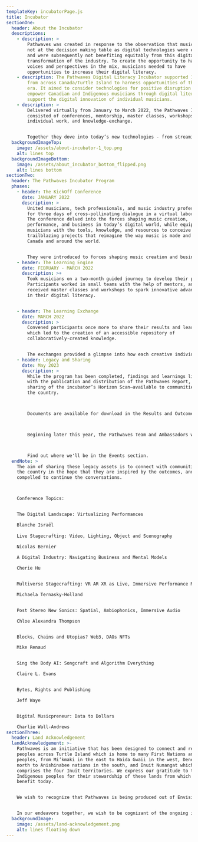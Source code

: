 ```yaml
---
templateKey: incubatorPage.js
title: Incubator
sectionOne:
  header: About the Incubator
  descriptions:
    - description: >
        Pathwaves was created in response to the observation that musicians were
        not at the decision making table as digital technologies were evolving,
        and were subsequently not benefiting equitably from this digital
        transformation of the industry. To create the opportunity to have their
        voices and perspectives in the mix, musicians needed to have
        opportunities to increase their digital literacy.
    - description: The Pathwaves Digital Literacy Incubator supported 18 musicians
        from across Canada/Turtle Island to harness opportunities of the digital
        era. It aimed to consider technologies for positive disruption to
        empower Canadian and Indigenous musicians through digital literacy and
        support the digital innovation of individual musicians.
    - description: >
        Delivered virtually from January to March 2022, the Pathwaves Incubator
        consisted of conferences, mentorship, master classes, workshops,
        individual work, and knowledge-exchange.


        Together they dove into today’s new technologies - from streaming software and VR live shows to NFTs and AI assisted composition - with the goal of sparking new solutions-oriented thought surrounding the creation and sharing of music. 
  backgroundImageTop:
    image: /assets/about-incubator-1_top.png
    alt: lines top
  backgroundImageBottom:
    image: /assets/about_incubator_bottom_flipped.png
    alt: lines bottom
sectionTwo:
  header: The Pathwaves Incubator Program
  phases:
    - header: The KickOff Conference
      date: JANUARY 2022
      description: >
        United musicians, tech professionals, and music industry professionals
        for three days of cross-pollinating dialogue in a virtual laboratory.
        The conference delved into the forces shaping music creation,
        performance, and business in today’s digital world, while equipping
        musicians with the tools, knowledge, and resources to conceive
        trailblazing projects that reimagine the way music is made and shared in
        Canada and around the world.


        They were introduced to forces shaping music creation and business in today’s digital world, to inspire musicians to conceive and consider new ways to explore and share their art through digital tools. The conference was designed as a co-learning environment led by guides and mentors, facilitated through interactive exercises.
    - header: The Learning Engine
      date: FEBRUARY - MARCH 2022
      description: >+
        Took musicians on a two-month guided journey to develop their projects.
        Participants worked in small teams with the help of mentors, and
        received master classes and workshops to spark innovative advancements
        in their digital literacy.


    - header: The Learning Exchange
      date: MARCH 2022
      description: >
        Convened participants once more to share their results and learnings,
        which led to the creation of an accessible repository of
        collaboratively-created knowledge.


        The exchanges provided a glimpse into how each creative individual explored the expansive range of digital tools and diverse approaches that had been touched upon during the learning journey—everything from spatial audio, Ableton plugins, effect pedals, immersive experiences, creation process, recorded music, to social media activation, integration and business planning, to a myriad of other investigations.
    - header: Legacy and Sharing
      date: May 2023
      description: >
        While the program has been completed, findings and learnings live on
        with the publication and distribution of the Pathwaves Report, and the
        sharing of the incubator’s Horizon Scan—available to communities across
        the country.



        Documents are available for download in the Results and Outcomes section.



        Beginning later this year, the Pathwaves Team and Ambassadors will be presenting and facilitating workshops at conferences and events across the country. If you are interested in partnering with us, please be in touch!



        Find out where we'll be in the Events section.
  endNote: >
    The aim of sharing these legacy assets is to connect with communities across
    the country in the hope that they are inspired by the outcomes, and are
    compelled to continue the conversations. 



    Conference Topics:


    The Digital Landscape: Virtualizing Performances    

    Blanche Israël
       	 
    Live Stagecrafting: Video, Lighting, Object and Scenography

    Nicolas Bernier
       	 
    A Digital Industry: Navigating Business and Mental Models

    Cherie Hu


    Multiverse Stagecrafting: VR AR XR as Live, Immersive Performance Modes  

    Michaela Ternasky-Holland


    Post Stereo New Sonics: Spatial, Ambiophonics, Immersive Audio     

    Chloe Alexandra Thompson


    Blocks, Chains and Utopias? Web3, DAOs NFTs 	 

    Mike Renaud


    Sing the Body AI: Songcraft and Algorithm Everything	 

    Claire L. Evans


    Bytes, Rights and Publishing

    Jeff Waye


    Digital Musicpreneur: Data to Dollars

    Charlie Wall-Andrews
sectionThree:
  header: Land Acknowledgement
  landAcknowledgement: >-
    Pathwaves is an initiative that has been designed to connect and reach
    peoples across Turtle Island which is home to many First Nations and Metis
    peoples, from Mi’kmaki in the east to Haida Gwaii in the west, Dene in the
    north to Anishinabee nations in the south, and Inuit Nunangat which
    comprises the four Inuit territories. We express our gratitude to the
    Indigenous peoples for their stewardship of these lands from which we
    benefit today.


    We wish to recognize that Pathwaves is being produced out of Envision’s headquarters in Tiohtià:ke, on the ancestral territory of the Kanien’kehá:ka nation. The region, since time immemorial, has served as a gathering place marking the area a key site of diplomacy, as well as for the exchange of culture, language, goods, and technological knowledge. It is in this spirit that we convene for Pathwaves, in a space of sharing and exchange. 


    In our endeavors together, we wish to be cognizant of the ongoing impacts of colonialism and our responsibility to actively work towards change through recognizing, honouring, reconciling and partnering with Indigenous people. We are committed to making space in this program for Indigenous participation and knowledge and to facilitate sharing back to Indigenous and settler communities.
  backgroundImage:
    image: /assets/land-acknowledgement.png
    alt: lines floating down
---
```

